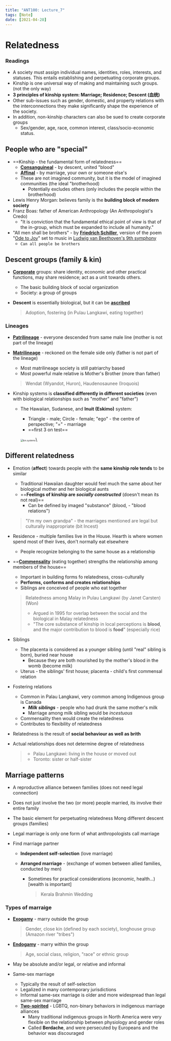```yaml
---
title: "ANT100: Lecture_7"
tags: [Note]
date: [2021-04-28]
---
```


# Relatedness

### Readings

- A society must assign individual names, identities, roles, interests, and statuses. This entails establishing and perpetuating corporate groups.
- Kinship is one universal way of making and maintaining such groups. (not the only way)
- **3 principles of kinship system: Marriage; Residence; Descent (血统)**
- Other sub-issues such as gender, domestic, and property relations with the interconnections they make significantly shape the experience of the society.
- In addition, non-kinship characters can also be sued to create corporate groups 
    - Sex/gender, age, race, common interest, class/socio-economic status.

## People who are "special"

- ==Kinship - the fundamental form of relatedness==
    - **<u>Consanguineal</u>** - by descent, united "blood"
    - **<u>Affinal</u>** - by marriage, your own or someone else's
    - These are not imagined community, but it is the model of imagined communities (the ideal "brotherhood)
        - Potentially excludes others (only includes the people within the brotherhood)
- Lewis Henry Morgan: believes family is the **building block of modern society**
- Franz Boas: father of American Anthropology (An Anthropologist's Credo)
    - "It is conviction that the fundamental ethical point of view is that of the in-group, which must be expanded to include all humanity."
- "All men shall be brothers" - by **<u>Friedrich Schiller</u>**, version of the poem "<u>Ode to Joy</u>" set to music in <u>Ludwig van Beethoven's 9th symphony</u>
    - `Can all people be brothers`

## Descent groups (family & kin)

- **<u>Corporate</u>** groups: share identity, economic and other practical functions, may share residence; act as a unit towards others. 

  - The basic building block of social organization
  - Society: a group of groups

- **Descent** is essentially biological, but it can be **<u>ascribed</u>**

  > Adoption, fostering (in Pulau Langkawi, eating together)

### Lineages

- **<u>Patrilineage</u>** - everyone descended from same male line (mother is not part of the lineage)

- **<u>Matrilineage</u>** - reckoned on the female side only (father is not part of the lineage)

  - Most matrilineage society is still patriarchy based
  - Most powerful male relative is Mother's Brother (more than father)

  > Wendat (Wyandot, Huron), Haudenosaunee (Iroquois)

- Kinship systems is **classified differently in different societies** (even with biological relationships such as "mother" and "father")

  - The Hawaiian, Sudanese, and **Inuit (Eskimo)** system:

    - Triangle - male; Circle - female; "ego" - the centre of perspective; "=" - marriage 
    - ==first 3 on test==

    <img src="https://tva1.sinaimg.cn/large/0081Kckwly1gljjo38h4mj30ee0u0jyc.jpg" alt="kin.systems" style="zoom: 50%;" />\

## Different relatedness

- Emotion (**affect**) towards people with the **same kinship role tends** to be similar

  - Traditional Hawaiian daughter would feel much the same about her biological mother and her biological aunts
  - ==**Feelings of kinship are *socially constructed*** (doesn't mean its not real)==
    - Can be defined by imaged "substance" (blood, - "blood relations")

  > "I'm my own grandpa" - the marriages mentioned are legal but culturally inappropriate (bit Incest)

- Residence - multiple families live in the House. Hearth is where women spend most of their lives, don't normally eat elsewhere

  - People recognize belonging to the same house as a relationship

- ==**<u>Commensality</u>** (eating together) strengths the relationship among members of the house==

  - Important in building forms fo relatedness, cross-culturally
  - **Performs, conforms and creates relationships**
  - Siblings are conceived of people who eat together

  > Relatedness among Malay in Pulau Langkawi (by Janet Carsten) (Won)
  >
  > - Argued in 1995 for overlap between the social and the biological in Malay relatedness
  > - "The core substance of kinship in local perceptions is **blood**, and the major contribution to blood is **food**" (especially rice)

- Siblings

  - The placenta is considered as a younger sibling (until "real" sibling is born), buried near house
    - Because they are both nourished by the mother's blood in the womb (become milk)
  - Uterus - the siblings' first house; placenta - child's first commensal relation

- Fostering relations

  - Common in Palau Langkawi, very common among Indigenous group is Canada
    - ***Milk siblings*** - people who had drunk the same mother's milk
    - Marriage among milk sibling would be *incestuous*
  - Commensality then would create the relatedness 
  - Contributes to flexibility of relatedness

- Relatedness is the result of **social behaviour as well as brith**

- Actual relationships does not determine degree of relatedness

  > - Palau Langkawi: living in the house or moved out
  > - Toronto: sister or half-sister

## Marriage patterns

- A reproductive alliance between families (does not need legal connection)

- Does not just involve the two (or more) people married, its involve their entire family

- The basic element for perpetuating relatedness Mong different descent groups (families)

- Legal marriage is only one form of what anthropologists call marriage

- Find marriage partner

  - **Independent self-selection** (love marriage)

  - **Arranged marriage** - (exchange of women between allied families, conducted by men) 

    - Sometimes for practical considerations (economic, health...) [wealth is important]

      > Kerala Brahmin Wedding

### Types of marraige

- **<u>Exogamy</u>** - marry outside the group 

  > Gender, close kin (defined by each society), longhouse group (Amazon river "tribes")

- **<u>Endogamy</u>** - marry within the group

  > Age, social class, religion, "race" or ethnic group

- May be absolute and/or legal, or relative and informal

- Same-sex marriage
  - Typically the result of self-selection
  - Legalized in many contemporary jurisdictions
  - Informal same-sex marriage is older and more widespread than legal same-sex marriage
  - **<u>Two-spirited</u>** - LGBTQ, non-binary behaviors in indigenous marriage alliances
    - Many traditional indigenous groups in North America were very flexible on the relationship between physiology and gender roles
    - Called **Berdache**, and were persecuted by Europeans and the behavior was discouraged

